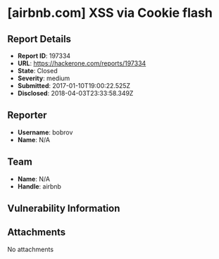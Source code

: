 # [airbnb.com] XSS via Cookie flash

## Report Details
- **Report ID**: 197334
- **URL**: https://hackerone.com/reports/197334
- **State**: Closed
- **Severity**: medium
- **Submitted**: 2017-01-10T19:00:22.525Z
- **Disclosed**: 2018-04-03T23:33:58.349Z

## Reporter
- **Username**: bobrov
- **Name**: N/A

## Team
- **Name**: N/A
- **Handle**: airbnb

## Vulnerability Information


## Attachments
No attachments

